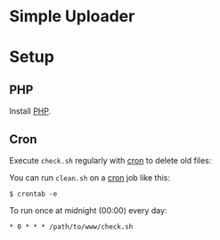 # Simple Uploader

# Setup

## PHP

Install [PHP].

## Cron

Execute `check.sh` regularly with [cron] to delete old files:

You can run `clean.sh` on a [cron] job like this:

    $ crontab -e

To run once at midnight (00:00) every day:

    * 0 * * * /path/to/www/check.sh

 [cron]: https://en.wikipedia.org/wiki/Cron
 [PHP]: https://secure.php.net/manual/en/install.php
